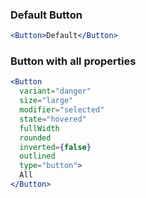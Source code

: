 ###  Default Button

```jsx
<Button>Default</Button>
```

### Button with all properties

```jsx
<Button
  variant="danger"
  size="large"
  modifier="selected"
  state="hovered"
  fullWidth
  rounded
  inverted={false}
  outlined
  type="button">
  All
</Button>
```
